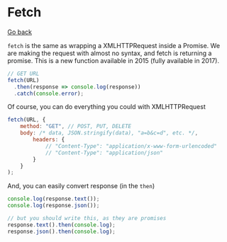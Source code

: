 # Fetch

[Go back](../index.md#rest-api)

`fetch` is the same as wrapping a XMLHTTPRequest inside a Promise. We are making the request with almost no syntax, and fetch is returning a promise. This is a new function available in 2015 (fully available in 2017).

```js
// GET URL
fetch(URL)
  .then(response => console.log(response))
  .catch(console.error);
```

Of course, you can do everything you could with XMLHTTPRequest

```js
fetch(URL, {
    method: "GET", // POST, PUT, DELETE
    body: /* data, JSON.stringify(data), "a=b&c=d", etc. */,
        headers: {
            // "Content-Type": "application/x-www-form-urlencoded"
            // "Content-Type": "application/json"
        }
    }
);
```

And, you can easily convert response (in the `then`)

```js
console.log(response.text());
console.log(response.json());

// but you should write this, as they are promises
response.text().then(console.log);
response.json().then(console.log);
```

